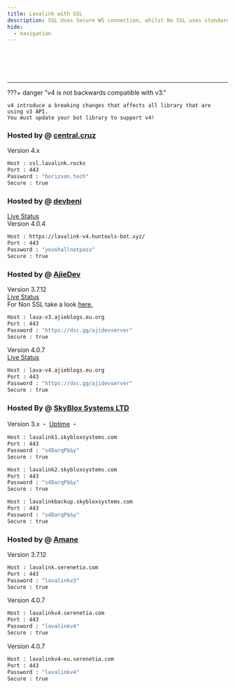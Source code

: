 ```yaml
---
title: Lavalink with SSL
description: SSL Uses Secure WS connection, whilst No SSL uses standard WS. if you want to use the SSL lavalink you need to make sure your bot uses that protocol.
hide:
  - navigation
---
```


<h1 style="font-family:Gotham SSm A;font-size: 2.0em;font-weight: 800;line-height:1.1;color: white;">Lavalink with SSL</h1>

<!-- inject image ad -->
<div data-ea-style="stickybox" class="dark horizontal" data-ea-publisher="darrennathanaelcom" data-ea-type="image"></div>

---

???+ danger "v4 is not backwards compatible with v3."

    v4 introduce a breaking changes that affects all library that are using v3 API.
    You must update your bot library to support v4!

### Hosted by @ [central.cruz](https://github.com/HenGPlayZ/)
Version 4.x
```bash
Host : ssl.lavalink.rocks
Port : 443
Password : "horizxon.tech"
Secure : true
```

### Hosted by @ [devbeni](https://huntools-bot.xyz)
[Live Status](https://status.huntools-bot.xyz/) <br />
Version 4.0.4
```bash
Host : https://lavalink-v4.huntools-bot.xyz/
Port : 443
Password : "youshallnotpass"
Secure : true
```

### Hosted by @ [AjieDev](https://github.com/AjieDev)
Version 3.7.12 <br />
[Live Status](https://lava-stat.ajieblogs.eu.org/) <br />
For Non SSL take a look [here.](https://lavalink.darrennathanael.com/NoSSL/lavalink-without-ssl/#hosted-by-ajiedev)
```bash
Host : lava-v3.ajieblogs.eu.org
Port : 443
Password : "https://dsc.gg/ajidevserver"
Secure : true   
```
Version 4.0.7 <br />
[Live Status](https://lava-stat.ajieblogs.eu.org/) <br />
```bash
Host : lava-v4.ajieblogs.eu.org
Port : 443
Password : "https://dsc.gg/ajidevserver"
Secure : true 
```

### Hosted By @ [SkyBlox Systems LTD](https://skybloxsystems.com)
Version 3.x ・ [Uptime](https://uptime.skybloxsystems.com/status/backend) ・
```bash
Host : lavalink1.skybloxsystems.com
Port : 443
Password : "s4DarqP$&y"
Secure : true
```
```bash
Host : lavalink2.skybloxsystems.com
Port : 443
Password : "s4DarqP$&y"
Secure : true
```
```bash
Host : lavalinkbackup.skybloxsystems.com
Port : 443
Password : "s4DarqP$&y"
Secure : true
```

### Hosted by @ [Amane](https://amane.my.id)
Version 3.7.12
```bash
Host : lavalink.serenetia.com
Port : 443
Password : "lavalinkv3"
Secure : true
```

Version 4.0.7
```bash
Host : lavalinkv4.serenetia.com
Port : 443
Password : "lavalinkv4"
Secure : true
```

Version 4.0.7
```bash
Host : lavalinkv4-eu.serenetia.com
Port : 443
Password : "lavalinkv4"
Secure : true
```

